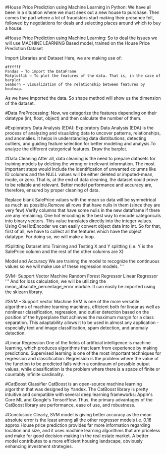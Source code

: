 #House Price Prediction using Machine Learning in Python:
We have all been in a situation where we must seek out a new house to purchase. Then comes the part where a lot of fraudsters start making their presence felt, followed by negotiations for deals and selecting places around which to buy a house.

#House Price Prediction using Machine Learning:
So to deal the issues we will use MACHINE LEARNING Based model, trained on the House Price Prediction Dataset

Import Libraries and Dataset
Here, we are making use of:
```
#ffffff
Pandas – To import the DataFrame
Matplotlib – To plot the features of the data. That is, in the case of barplot
Seaborn – visualization of the relationship between features by heatmap.
```
As we have imported the data. So shape method will show us the dimension of the dataset. 

#Data PreProcessing:
Now, we categorize the features depending on their datatype (int, float, object) and then calculate the number of them. 

#Exploratory Data Analysis (EDA):
Exploratory Data Analysis (EDA) is the process of analyzing and visualizing data to uncover patterns, relationships, and anomalies. It helps in understanding data distributions, detecting outliers, and guiding feature selection for better modeling and analysis.To analyze the different categorical features. Draw the barplot.

#Data Cleaning
After all, data cleaning is the need to prepare datasets for training models by deleting the wrong or irrelevant information. The most important steps would include the identification of unwanted columns like ID columns and the NULL values will be either deleted or imputed-mean, mode, or zero. That is, at the end of data cleaning, the dataset could prove to be reliable and relevant. Better model performance and accuracy are, therefore, ensured by proper cleaning of data.


Replace blank SalePrice values with the mean so data will be symmetrical as much as possible.Remove all rows that have nulls in them (since they are very few).Verify columns that have some nulls in the new dataframe if there are any remaining. One hot encoding is the best way to encode categoricals into binary vectors. This value translates directly into the integer values. Using OneHotEncoder we can easily convert object data into int. So for that, first of all, we have to collect all the features which have the object datatype. For doing so, we will make a loop.

#Splitting Dataset into Training and Testing
X and Y splitting (i.e. Y is the SalePrice column and the rest of the other columns are X)

Model and Accuracy
We are training the model to recognize the continuous values so we will make use of these regression models.
'''

SVM- Support Vector Machine
Random Forest Regressor
Linear Regressor
'''
And for loss calculation, we will be utilizing the mean_absolute_percentage_error module. It can easily be imported using the sklearn library.

#SVM – Support vector Machine
SVM is one of the more versatile algorithms of machine learning machines, efficient both for linear as well as nonlinear classification, regression, and outlier detection based on the position of the hyperplane that achieves the maximum margin for a class separation. This adaptability allows it to be used in almost any application -especially text and image classification, spam detection, and anomaly detection.

#Linear Regression
One of the fields of artificial intelligence is machine learning, which produces algorithms that learn from experience by making predictions. Supervised learning is one of the most important techniques for regression and classification. Regression is the problem where the value of the function to be predicted falls within a continuum of possible output values, while classification is the problem where there is a space of finite or countably infinite cardinality.

#CatBoost Classifier
CatBoost is an open-source machine learning algorithm that was designed by Yandex. The CatBoost library is pretty intuitive and compatible with several deep learning frameworks: Apple's Core ML and Google's TensorFlow. Thus, the primary advantages of the CatBoost library are performance, ease of use, and robustness.

#Conclusion:
Clearly, SVM model is giving better accuracy as the mean absolute error is the least among all the other regressor models i.e. 0.18 approx.House price prediction provides far more information regarding location and size, and it uses machine learning algorithms that are priceless and make for good decision-making in the real estate market. A better model contributes to a more efficient housing landscape, obviously enhancing investment strategies.
